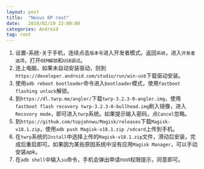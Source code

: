 ```yaml
---
layout: post
title:  "Nexus 6P root"
date:   2019/02/19 22:00:00
categories: Android
tag: root
---
```


1. 设置-系统-关于手机，连续点击`版本号`进入开发者模式。返回`系统`，进入`开发者选项`，打开`OEM解锁`和`USB调试`。
2. 连上电脑，如果未自动安装驱动，则到`https://developer.android.com/studio/run/win-usb`下载驱动安装。
3. 使用`adb reboot bootloader`命令进入`bootloader`模式，使用`fastboot flashing unlock`解锁。
4. 到`https://dl.twrp.me/angler/`下载`twrp-3.2.3-0-angler.img`，使用`fastboot flash recovery twrp-3.2.3-0-bullhead.img`刷入镜像，进入`Recovory mode`，即可进入`twrp`系统。如果提示输入密码，点`Cancel`忽略。
5. 到`https://github.com/topjohnwu/Magisk/releases`下载`Magisk-v18.1.zip`，使用`adb push Magisk-v18.1.zip /sdcard`上传到手机。
6. 在`twrp`系统的`Install`中选择上传的`Magisk-v18.1.zip`文件，滑动后安装，完成后重启即可。如果因为某些原因系统中没有应用`Magisk Manager`，可以手动安装apk。
7. 在`adb shell`中输入`su`命令，手机会弹出申请root权限提示，同意即可。